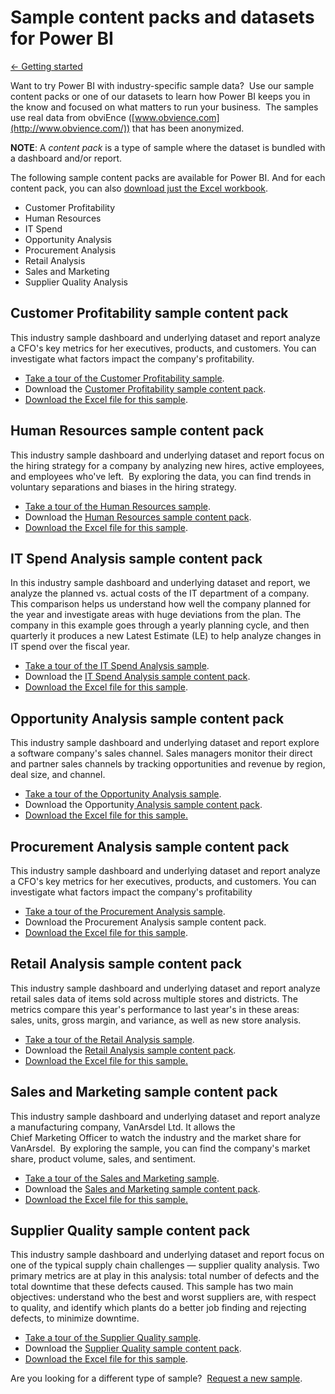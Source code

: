 <properties 
   pageTitle="Sample content packs and datasets for Power BI"
   description="Sample content packs and datasets for Power BI"
   services="powerbi" 
   documentationCenter="" 
   authors="v-anpasi" 
   manager="mblythe" 
   editor=""
   tags=""/>
 
<tags
   ms.service="powerbi"
   ms.devlang="NA"
   ms.topic="article"
   ms.tgt_pltfrm="NA"
   ms.workload="powerbi"
   ms.date="06/18/2015"
   ms.author="v-anpasi"/>
# Sample content packs and datasets for Power BI

[← Getting started](https://support.powerbi.com/knowledgebase/topics/63037-getting-started)

Want to try Power BI with industry-specific sample data?  Use our sample content packs or one of our datasets to learn how Power BI keeps you in the know and focused on what matters to run your business.  The samples use real data from obviEnce ([www.obvience.com](http://www.obvience.com/)) that has been anonymized.

**NOTE**: A *content pack* is a type of sample where the dataset is bundled with a dashboard and/or report.

The following sample content packs are available for Power BI. And for each content pack, you can also [download just the Excel workbook](https://support.powerbi.com/knowledgebase/articles/a%20href="https://support.powerbi.com/knowledgebase/articles/514904).

-   Customer Profitability
-   Human Resources
-   IT Spend
-   Opportunity Analysis
-   Procurement Analysis
-   Retail Analysis
-   Sales and Marketing
-   Supplier Quality Analysis

## Customer Profitability sample content pack

This industry sample dashboard and underlying dataset and report analyze a CFO's key metrics for her executives, products, and customers. You can investigate what factors impact the company's profitability.

-   [Take a tour of the Customer Profitability sample](https://support.powerbi.com/knowledgebase/articles/510269).
-   Download the [Customer Profitability sample content pack](https://support.powerbi.com/knowledgebase/articles/640117).
-   [Download the Excel file for this sample](http://go.microsoft.com/fwlink/?LinkId=528592).

## Human Resources sample content pack

This industry sample dashboard and underlying dataset and report focus on the hiring strategy for a company by analyzing new hires, active employees, and employees who've left.  By exploring the data, you can find trends in voluntary separations and biases in the hiring strategy.

-   [Take a tour of the Human Resources sample](https://support.powerbi.com/knowledgebase/articles/510271).
-   Download the [Human Resources sample content pack](https://support.powerbi.com/knowledgebase/articles/640117).
-   [Download the Excel file for this sample](http://go.microsoft.com/fwlink/?LinkId=528592).

## IT Spend Analysis sample content pack

In this industry sample dashboard and underlying dataset and report, we analyze the planned vs. actual costs of the IT department of a company. This comparison helps us understand how well the company planned for the year and investigate areas with huge deviations from the plan. The company in this example goes through a yearly planning cycle, and then quarterly it produces a new Latest Estimate (LE) to help analyze changes in IT spend over the fiscal year.

-   [Take a tour of the IT Spend Analysis sample](https://support.powerbi.com/knowledgebase/articles/510274).
-   Download the [IT Spend Analysis](https://support.powerbi.com/knowledgebase/articles/640117)[ sample content pack](https://support.powerbi.com/knowledgebase/articles/640117).
-   [Download the Excel file for this sample](https://support.powerbi.com/knowledgebase/articles/514904).

## Opportunity Analysis sample content pack

This industry sample dashboard and underlying dataset and report explore a software company's sales channel. Sales managers monitor their direct and partner sales channels by tracking opportunities and revenue by region, deal size, and channel.

-   [Take a tour of the Opportunity Analysis sample](https://support.powerbi.com/knowledgebase/articles/510273).
-   Download the Opportunity[ Analysis sample content pack](https://support.powerbi.com/knowledgebase/articles/640117).
-   [Download the Excel file for this sample.](http://go.microsoft.com/fwlink/?LinkId=528592)

## Procurement Analysis sample content pack

This industry sample dashboard and underlying dataset and report analyze a CFO's key metrics for her executives, products, and customers. You can investigate what factors impact the company's profitability

-   [Take a tour of the Procurement Analysis sample](https://support.powerbi.com/knowledgebase/articles/510275).
-   Download the Procurement Analysis sample content pack.
-   [Download the Excel file for this sample](http://go.microsoft.com/fwlink/?LinkId=528592).

## Retail Analysis sample content pack

This industry sample dashboard and underlying dataset and report analyze retail sales data of items sold across multiple stores and districts. The metrics compare this year's performance to last year's in these areas: sales, units, gross margin, and variance, as well as new store analysis.

-   [Take a tour of the Retail Analysis sample](http://support.powerbi.com/knowledgebase/articles/474807).
-   Download the [Retail Analysis sample content pack](https://support.powerbi.com/knowledgebase/articles/640117).
-   [Download the Excel file for this sample.](http://go.microsoft.com/fwlink/?LinkId=528592)

## Sales and Marketing sample content pack

This industry sample dashboard and underlying dataset and report analyze a manufacturing company, VanArsdel Ltd. It allows the Chief Marketing Officer to watch the industry and the market share for VanArsdel.  By exploring the sample, you can find the company's market share, product volume, sales, and sentiment.

-   [Take a tour of the Sales and Marketing sample](https://support.powerbi.com/knowledgebase/articles/510268).
-   Download the [Sales and Marketing sample content pack](https://support.powerbi.com/knowledgebase/articles/640117).
-   [Download the Excel file for this sample.](http://go.microsoft.com/fwlink/?LinkId=528592)

## Supplier Quality sample content pack

This industry sample dashboard and underlying dataset and report focus on one of the typical supply chain challenges — supplier quality analysis. Two primary metrics are at play in this analysis: total number of defects and the total downtime that these defects caused. This sample has two main objectives: understand who the best and worst suppliers are, with respect to quality, and identify which plants do a better job finding and rejecting defects, to minimize downtime.

-   [Take a tour of the Supplier Quality sample](https://support.powerbi.com/knowledgebase/articles/510270).
-   Download the [Supplier Quality sample content pack](https://support.powerbi.com/knowledgebase/articles/640117).
-   [Download the Excel file for this sample](http://go.microsoft.com/fwlink/?LinkId=528592).

Are you looking for a different type of sample?  [Request a new sample](http://support.powerbi.com/forums/265200-power-bi/category/91332-samples).


